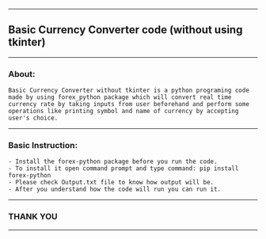 ***
## Basic Currency Converter code (without using tkinter)
***
### About:
    Basic Currency Converter without tkinter is a python programing code made by using forex_python package which will convert real time currency rate by taking inputs from user beforehand and perform some operations like printing symbol and name of currency by accepting user's choice.
***
### Basic Instruction:
    - Install the forex-python package before you run the code.
    - To install it open command prompt and type command: pip install forex-python
    - Please check Output.txt file to know how output will be.
    - After you understand how the code will run you can run it.
***
### THANK YOU
***
